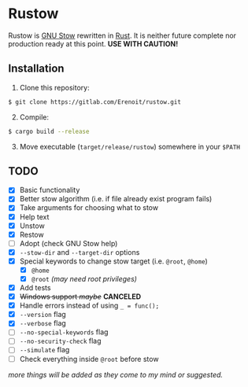 # Rustow
Rustow is [GNU Stow](https://www.gnu.org/software/stow/) rewritten in [Rust](https://www.rust-lang.org/). It is neither future complete nor production ready at this point. **USE WITH CAUTION!**

## Installation
1. Clone this repository:

```sh
$ git clone https://gitlab.com/Erenoit/rustow.git
```

2. Compile:

```sh
$ cargo build --release
```

3. Move executable (`target/release/rustow`) somewhere in your `$PATH`

## TODO
- [x] Basic functionality
- [x] Better stow algorithm (i.e. if file already exist program fails)
- [x] Take arguments for choosing what to stow
- [x] Help text
- [x] Unstow
- [x] Restow
- [ ] Adopt (check GNU Stow help)
- [x] `--stow-dir` and `--target-dir` options
- [x] Special keywords to change stow target (i.e. `@root`, `@home`)
    - [x] `@home`
    - [x] `@root` *(may need root privileges)*
- [x] Add tests
- [x] ~~Windows support *maybe*~~ **CANCELED**
- [x] Handle errors instead of using `_ = func();`
- [x] `--version` flag
- [x] `--verbose` flag
- [ ] `--no-special-keywords` flag
- [ ] `--no-security-check` flag
- [ ] `--simulate` flag
- [ ] Check everything inside `@root` before stow

*more things will be added as they come to my mind or suggested.*
